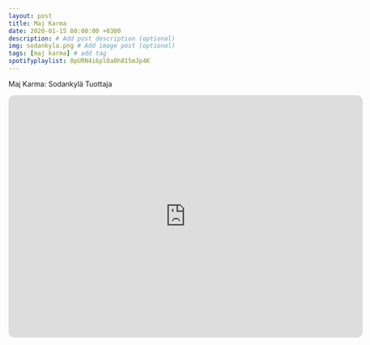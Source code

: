 ```yaml
---
layout: post
title: Maj Karma
date: 2020-01-15 00:00:00 +0300
description: # Add post description (optional)
img: sodankyla.png # Add image post (optional)
tags: [maj karma] # add tag
spotifyplaylist: 0pURN4i6plOa0h815mJp4K
---
```


Maj Karma: Sodankylä
Tuottaja

<iframe style="border-radius:12px" src="https://open.spotify.com/album/0pURN4i6plOa0h815mJp4K?si=zNBiVmPzRcWRdjeYXHy1SA" width="700" height="480" frameBorder="0" allowfullscreen="" allow="autoplay; clipboard-write; encrypted-media; fullscreen; picture-in-picture" loading="lazy"></iframe>
